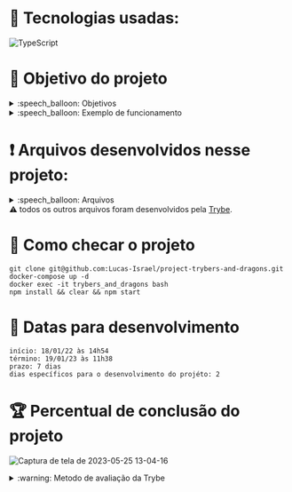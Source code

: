 # :toolbox: Tecnologias usadas:

![TypeScript](https://img.shields.io/badge/typescript-%23007ACC.svg?style=for-the-badge&logo=typescript&logoColor=white)

# :open_book: Objetivo do projeto <nome do projeto>

<details>
  <summary>:speech_balloon: Objetivos</summary>

  ```
  1. Aplicar os princípios da arquitetura SOLID e os princípios de POO em uma estrutura de jogos de interpretação de papéis, mais conhecidos como jogos RPG (Role Playing Game).
  ```
</details>

<details>
  <summary>:speech_balloon: Exemplo de funcionamento</summary>
  
![Captura de tela de 2023-05-25 12-55-16](https://github.com/Lucas-Israel/project-trybers-and-dragons/assets/104790267/8a991f1e-0e25-45ec-9f29-2d8869cbfa47)

</details>

# :heavy_exclamation_mark: Arquivos desenvolvidos nesse projeto:

<details>
  <summary>:speech_balloon: Arquivos</summary>

  ```
  src/
    Character.ts
    Dragon.ts
    Energy.ts
    Monster.ts
    index.ts
    playerLogger.ts

    Archetypes/
      Archetype.ts
      Mage.ts
      Necromancer.ts
      Ranger.ts
      Warrior.ts
      index.ts
    
    Battle/
      Battle.ts
      PVE.ts
      PVP.ts
      index.ts
  
    Fighter/
      Fighter.ts
      SimpleFighter.ts
      index.ts
  
    Races/
      Dwarf.ts
      Elf.ts
      Halfling.ts
      Orc.ts
      Race.ts
      index.ts
  ```
</details

#### :warning: todos os outros arquivos foram desenvolvidos pela [Trybe](https://www.betrybe.com).

# :thinking: Como checar o projeto

```
git clone git@github.com:Lucas-Israel/project-trybers-and-dragons.git
docker-compose up -d
docker exec -it trybers_and_dragons bash
npm install && clear && npm start
```

# :calendar: Datas para desenvolvimento

```
início: 18/01/22 às 14h54
término: 19/01/23 às 11h38
prazo: 7 dias
dias específicos para o desenvolvimento do projéto: 2
```

# :trophy: Percentual de conclusão do projeto

![Captura de tela de 2023-05-25 13-04-16](https://github.com/Lucas-Israel/project-trybers-and-dragons/assets/104790267/0353088d-ad9e-42e8-9841-31f8945a4e6c)

<details>
  <summary>:warning: Metodo de avaliação da Trybe</summary>
  
##### A escola de programação [Trybe](https://www.betrybe.com) utiliza um sistema de avaliação baseado na conclusão de requisitos em cada projeto, considerando a porcentagem de conclusão, com um mínimo de 80% dos requisitos obrigatórios, em um prazo regular de no máximo 7 dias, tendo dias específicos para o desenvolvimento do projeto que variam de acordo com a complexidade dele.

##### Não alcançando esse patamar mímino, o aluno entra em recuperação, tendo que entregar 90% dos requisitos obrigatórios mais os bonús, em outros 7 dias, caso o aluno falhe novamente ele é mudado de turma para refazer o conteúdo e projeto, caso falhe após mudar de turma, no mesmo conteúdo/projeto, o aluno é removido do curso.
  
</details>
